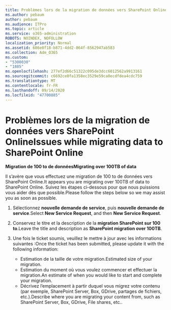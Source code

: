 ```yaml
---
title: Problèmes lors de la migration de données vers SharePoint Online
ms.author: pebaum
author: pebaum
ms.audience: ITPro
ms.topic: article
ms.service: o365-administration
ROBOTS: NOINDEX, NOFOLLOW
localization_priority: Normal
ms.assetid: 686e8f18-b871-4dd2-864f-8562947ab583
ms.collection: Adm_O365
ms.custom:
- "5300030"
- "1885"
ms.openlocfilehash: 277ef2d66c51322c095de3dcc6012562a9913161
ms.sourcegitcommit: c6692ce0fa1358ec3529e59ca0ecdfdea4cdc759
ms.translationtype: MT
ms.contentlocale: fr-FR
ms.lasthandoff: 09/14/2020
ms.locfileid: "47700885"
---
```

# <a name="issues-while-migrating-data-to-sharepoint-online"></a><span data-ttu-id="e672f-102">Problèmes lors de la migration de données vers SharePoint Online</span><span class="sxs-lookup"><span data-stu-id="e672f-102">Issues while migrating data to SharePoint Online</span></span>

<span data-ttu-id="e672f-103">**Migration de 100 to de données**</span><span class="sxs-lookup"><span data-stu-id="e672f-103">**Migrating over 100TB of data**</span></span>

<span data-ttu-id="e672f-104">Il s’avère que vous effectuez une migration de 100 to de données vers SharePoint Online.</span><span class="sxs-lookup"><span data-stu-id="e672f-104">It appears you are migrating over 100TB of data to SharePoint Online.</span></span> <span data-ttu-id="e672f-105">Suivez les étapes ci-dessous pour que nous puissions vous aider dès que possible.</span><span class="sxs-lookup"><span data-stu-id="e672f-105">Please follow the steps below so we may assist you as soon as possible.</span></span> 

1. <span data-ttu-id="e672f-106">Sélectionnez **nouvelle demande de service**, puis **nouvelle demande de service**.</span><span class="sxs-lookup"><span data-stu-id="e672f-106">Select **New Service Request**, and then **New Service Request**.</span></span> 
2. <span data-ttu-id="e672f-107">Conservez le titre et la description de la **migration SharePoint sur 100 to**.</span><span class="sxs-lookup"><span data-stu-id="e672f-107">Leave the title and description as **SharePoint migration over 100TB**.</span></span>
3. <span data-ttu-id="e672f-108">Une fois le ticket soumis, veuillez le mettre à jour avec les informations suivantes :</span><span class="sxs-lookup"><span data-stu-id="e672f-108">Once the ticket has been submitted, please update it with the following information:</span></span> 

    - <span data-ttu-id="e672f-109">Estimation de la taille de votre migration.</span><span class="sxs-lookup"><span data-stu-id="e672f-109">Estimated size of your migration.</span></span>
    - <span data-ttu-id="e672f-110">Estimation du moment où vous voulez commencer et effectuer la migration.</span><span class="sxs-lookup"><span data-stu-id="e672f-110">An estimate of when you would like to start and complete your migration.</span></span>
    - <span data-ttu-id="e672f-111">Décrivez l’emplacement à partir duquel vous migrez votre contenu (par exemple, SharePoint Server, Box, GDrive, partages de fichiers, etc.).</span><span class="sxs-lookup"><span data-stu-id="e672f-111">Describe where you are migrating your content from, such as SharePoint Server, Box, GDrive, File shares, etc..</span></span>
